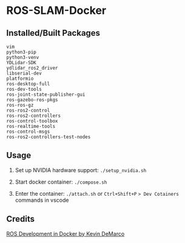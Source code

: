 # ROS-SLAM-Docker

## Installed/Built Packages

```
vim
python3-pip
python3-venv
YDLidar-SDK
ydlidar_ros2_driver
libserial-dev
platformio
ros-desktop-full
ros-dev-tools
ros-joint-state-publisher-gui
ros-gazebo-ros-pkgs
ros-ros-gz
ros-ros2-control
ros-ros2-controllers
ros-control-toolbox
ros-realtime-tools
ros-control-msgs
ros-ros2-controllers-test-nodes
```

## Usage

1. Set up NVIDIA hardware support: `./setup_nvidia.sh`

2. Start docker container: `./compose.sh`

3. Enter the container: `./attach.sh` or `Ctrl+Shift+P` `> Dev Cotainers` commands in vscode

## Credits

[ROS Development in Docker by Kevin DeMarco](https://www.kevindemarco.com/ros/docker/docker-compose/robotics/programming/development/2022/12/28/ros-docker.html)
